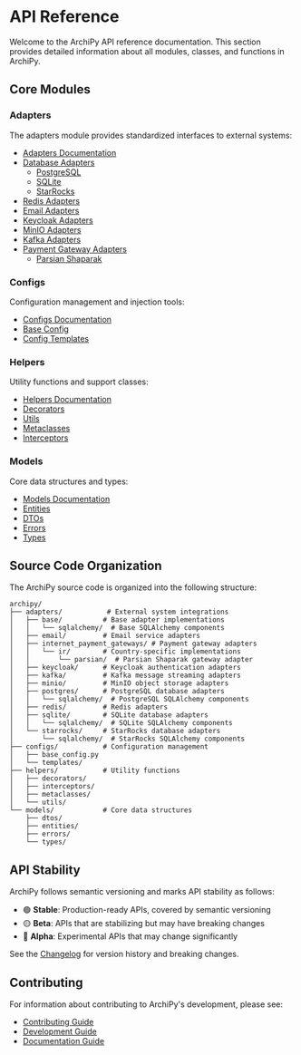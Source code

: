 # API Reference

Welcome to the ArchiPy API reference documentation. This section provides detailed information about all modules,
classes, and functions in ArchiPy.

## Core Modules

### Adapters

The adapters module provides standardized interfaces to external systems:

- [Adapters Documentation](adapters.md)
- [Database Adapters](adapters.md#database-adapters)
    - [PostgreSQL](adapters.md#postgresql)
    - [SQLite](adapters.md#sqlite)
    - [StarRocks](adapters.md#starrocks)
- [Redis Adapters](adapters.md#redis)
- [Email Adapters](adapters.md#email)
- [Keycloak Adapters](adapters.md#keycloak)
- [MinIO Adapters](adapters.md#minio)
- [Kafka Adapters](adapters.md#kafka)
- [Payment Gateway Adapters](adapters.md#payment-gateways)
    - [Parsian Shaparak](adapters.md#parsian-shaparak)

### Configs

Configuration management and injection tools:

- [Configs Documentation](configs.md)
- [Base Config](configs.md#base-config)
- [Config Templates](configs.md#config-templates)

### Helpers

Utility functions and support classes:

- [Helpers Documentation](helpers.md)
- [Decorators](../examples/helpers/decorators.md)
- [Utils](../examples/helpers/utils.md)
- [Metaclasses](../examples/helpers/metaclasses.md)
- [Interceptors](../examples/helpers/interceptors.md)

### Models

Core data structures and types:

- [Models Documentation](models.md)
- [Entities](models.md#entities)
- [DTOs](models.md#dtos-data-transfer-objects)
- [Errors](models.md#errors)
- [Types](models.md#types)

## Source Code Organization

The ArchiPy source code is organized into the following structure:

```
archipy/
├── adapters/           # External system integrations
│   ├── base/          # Base adapter implementations
│   │   └── sqlalchemy/  # Base SQLAlchemy components
│   ├── email/         # Email service adapters
│   ├── internet_payment_gateways/ # Payment gateway adapters
│   │   └── ir/        # Country-specific implementations
│   │       └── parsian/  # Parsian Shaparak gateway adapter
│   ├── keycloak/      # Keycloak authentication adapters
│   ├── kafka/         # Kafka message streaming adapters
│   ├── minio/         # MinIO object storage adapters
│   ├── postgres/      # PostgreSQL database adapters
│   │   └── sqlalchemy/  # PostgreSQL SQLAlchemy components
│   ├── redis/         # Redis adapters
│   ├── sqlite/        # SQLite database adapters
│   │   └── sqlalchemy/  # SQLite SQLAlchemy components
│   └── starrocks/     # StarRocks database adapters
│       └── sqlalchemy/  # StarRocks SQLAlchemy components
├── configs/           # Configuration management
│   ├── base_config.py
│   └── templates/
├── helpers/           # Utility functions
│   ├── decorators/
│   ├── interceptors/
│   ├── metaclasses/
│   └── utils/
└── models/            # Core data structures
    ├── dtos/
    ├── entities/
    ├── errors/
    └── types/
```

## API Stability

ArchiPy follows semantic versioning and marks API stability as follows:

- 🟢 **Stable**: Production-ready APIs, covered by semantic versioning
- 🟡 **Beta**: APIs that are stabilizing but may have breaking changes
- 🔴 **Alpha**: Experimental APIs that may change significantly

See the [Changelog](../changelog.md) for version history and breaking changes.

## Contributing

For information about contributing to ArchiPy's development, please see:

- [Contributing Guide](../contributing.md)
- [Development Guide](../development.md)
- [Documentation Guide](../contributing-docs.md)
